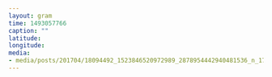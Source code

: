```yaml
---
layout: gram
time: 1493057766
caption: ""
latitude: 
longitude: 
media:
- media/posts/201704/18094492_1523846520972989_2878954442940481536_n_17869577134073172.jpg
---
```

